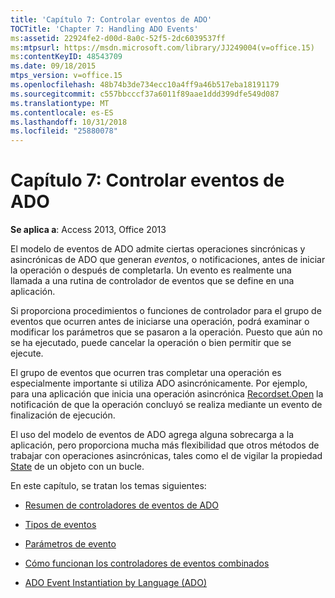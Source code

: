 ```yaml
---
title: 'Capítulo 7: Controlar eventos de ADO'
TOCTitle: 'Chapter 7: Handling ADO Events'
ms:assetid: 22924fe2-d00d-8a0c-52f5-2dc6039537ff
ms:mtpsurl: https://msdn.microsoft.com/library/JJ249004(v=office.15)
ms:contentKeyID: 48543709
ms.date: 09/18/2015
mtps_version: v=office.15
ms.openlocfilehash: 48b74b3de734ecc10a4ff9a46b517eba18191179
ms.sourcegitcommit: c557bbcccf37a6011f89aae1ddd399dfe549d087
ms.translationtype: MT
ms.contentlocale: es-ES
ms.lasthandoff: 10/31/2018
ms.locfileid: "25880078"
---
```

# <a name="chapter-7-handling-ado-events"></a>Capítulo 7: Controlar eventos de ADO


**Se aplica a**: Access 2013, Office 2013

El modelo de eventos de ADO admite ciertas operaciones sincrónicas y asincrónicas de ADO que generan *eventos*, o notificaciones, antes de iniciar la operación o después de completarla. Un evento es realmente una llamada a una rutina de controlador de eventos que se define en una aplicación.

Si proporciona procedimientos o funciones de controlador para el grupo de eventos que ocurren antes de iniciarse una operación, podrá examinar o modificar los parámetros que se pasaron a la operación. Puesto que aún no se ha ejecutado, puede cancelar la operación o bien permitir que se ejecute.

El grupo de eventos que ocurren tras completar una operación es especialmente importante si utiliza ADO asincrónicamente. Por ejemplo, para una aplicación que inicia una operación asincrónica [Recordset.Open](open-method-ado-recordset.md) la notificación de que la operación concluyó se realiza mediante un evento de finalización de ejecución.

El uso del modelo de eventos de ADO agrega alguna sobrecarga a la aplicación, pero proporciona mucha más flexibilidad que otros métodos de trabajar con operaciones asincrónicas, tales como el de vigilar la propiedad [State](state-property-ado.md) de un objeto con un bucle.

En este capítulo, se tratan los temas siguientes:

- [Resumen de controladores de eventos de ADO](ado-event-handler-summary.md)

- [Tipos de eventos](types-of-events.md)

- [Parámetros de evento](event-parameters.md)

- [Cómo funcionan los controladores de eventos combinados](how-event-handlers-work-together.md)

- [ADO Event Instantiation by Language (ADO)](ado-event-instantiation-by-language-ado.md)